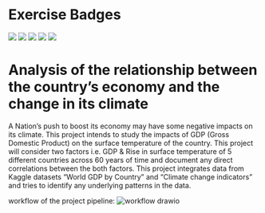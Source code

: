 # Exercise Badges

![](https://byob.yarr.is/yugal-kishore/made-template/score_ex1) ![](https://byob.yarr.is/yugal-kishore/made-template/score_ex2) ![](https://byob.yarr.is/yugal-kishore/made-template/score_ex3) ![](https://byob.yarr.is/yugal-kishore/made-template/score_ex4) ![](https://byob.yarr.is/yugal-kishore/made-template/score_ex5)

# Analysis of the relationship between the country’s economy and the change in its climate

A Nation’s push to boost its economy may have some negative impacts on its climate. This project intends to study the impacts of GDP (Gross Domestic Product) on the surface temperature of the country. This project will consider two factors i.e. GDP & Rise in surface temperature of 5 different countries across 60 years of time and document any direct correlations between the both factors. This project integrates data from Kaggle datasets “World GDP by Country” and “Climate change indicators” and tries to identify any underlying patterns in the data.

workflow of the project pipeline:
![workflow drawio](https://github.com/yugal-kishore/made-template/assets/60882452/a43e28c7-2daa-4145-887e-d03f99e7b5bf)
